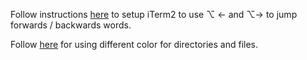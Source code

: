 Follow instructions [here](https://coderwall.com/p/h6yfda/use-and-to-jump-forwards-backwards-words-in-iterm-2-on-os-x) to setup iTerm2 to use ⌥ ← and ⌥→ to jump forwards / backwards words.

Follow [here](https://apple.stackexchange.com/a/361121) for using different color for directories and files.
